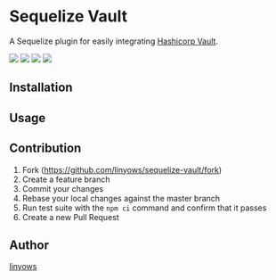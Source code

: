 Sequelize Vault
===============

A Sequelize plugin for easily integrating [Hashicorp Vault][vault].

<a href="https://www.npmjs.com/package/sequelize-vault" title="npm"><img src="http://img.shields.io/npm/v/sequelize-vault.svg?style=flat-square"></a>
<a href="https://travis-ci.org/linyows/sequelize-vault" title="travis"><img src="https://img.shields.io/travis/linyows/sequelize-vault.svg?style=flat-square"></a>
<a href="https://coveralls.io/github/linyows/sequelize-vault" title="coveralls"><img src="https://img.shields.io/coveralls/linyows/sequelize-vault.svg?style=flat-square"></a>
<a href="https://github.com/linyows/sequelize-vault/blob/master/MIT-LICENSE" title="MIT License"><img src="https://img.shields.io/badge/license-MIT-blue.svg?style=flat-square"></a>

[vault]: https://www.vaultproject.io/

Installation
------------

Usage
-----

Contribution
------------

1. Fork (https://github.com/linyows/sequelize-vault/fork)
1. Create a feature branch
1. Commit your changes
1. Rebase your local changes against the master branch
1. Run test suite with the `npm ci` command and confirm that it passes
1. Create a new Pull Request

Author
------

[linyows](https://github.com/linyows)

